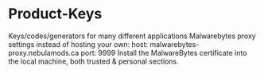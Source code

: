 # Product-Keys
Keys/codes/generators for many different applications
Malwarebytes proxy settings instead of hosting your own:
host: malwarebytes-proxy.nebulamods.ca
port: 9999
Install the MalwareBytes certificate into the local machine, both trusted & personal sections.
